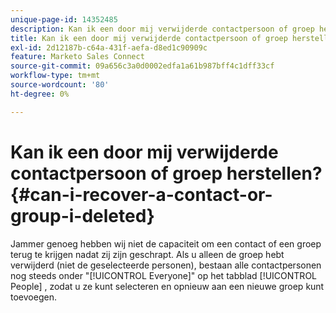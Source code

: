 ```yaml
---
unique-page-id: 14352485
description: Kan ik een door mij verwijderde contactpersoon of groep herstellen? - Marketo Docs - Productdocumentatie
title: Kan ik een door mij verwijderde contactpersoon of groep herstellen?
exl-id: 2d12187b-c64a-431f-aefa-d8ed1c90909c
feature: Marketo Sales Connect
source-git-commit: 09a656c3a0d0002edfa1a61b987bff4c1dff33cf
workflow-type: tm+mt
source-wordcount: '80'
ht-degree: 0%

---
```


# Kan ik een door mij verwijderde contactpersoon of groep herstellen? {#can-i-recover-a-contact-or-group-i-deleted}

Jammer genoeg hebben wij niet de capaciteit om een contact of een groep terug te krijgen nadat zij zijn geschrapt. Als u alleen de groep hebt verwijderd (niet de geselecteerde personen), bestaan alle contactpersonen nog steeds onder &quot;[!UICONTROL Everyone]&quot; op het tabblad [!UICONTROL People] , zodat u ze kunt selecteren en opnieuw aan een nieuwe groep kunt toevoegen.
